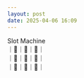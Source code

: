 ```yaml
---
layout: post
date: 2025-04-06 16:09
---
```


Slot Machine<br />
｜🍇｜💎｜🍇｜<br />
｜💎｜🏴｜🤡｜<br />
｜🍇｜🍇｜🔔｜<br />


